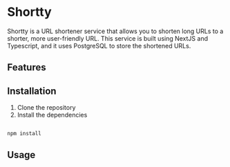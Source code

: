 # Shortty

Shortty is a URL shortener service that allows you to shorten long URLs to a shorter, more user-friendly URL. This service is built using NextJS and Typescript, and it uses PostgreSQL to store the shortened URLs.

## Features


## Installation

1. Clone the repository
2. Install the dependencies
```bash

npm install
```



## Usage
